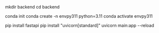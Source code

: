 mkdir backend
cd backend

conda init
conda create -n envpy311 python=3.11
conda activate envpy311

pip install fastapi
pip install "uvicorn[standard]"
uvicorn main:app --reload 